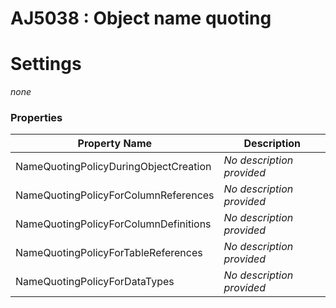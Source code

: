 # AJ5038 : Object name quoting



# Settings

*none*

### Properties

| Property Name                         | Description               |
|---------------------------------------|---------------------------|
| NameQuotingPolicyDuringObjectCreation | *No description provided* |
| NameQuotingPolicyForColumnReferences  | *No description provided* |
| NameQuotingPolicyForColumnDefinitions | *No description provided* |
| NameQuotingPolicyForTableReferences   | *No description provided* |
| NameQuotingPolicyForDataTypes         | *No description provided* |

